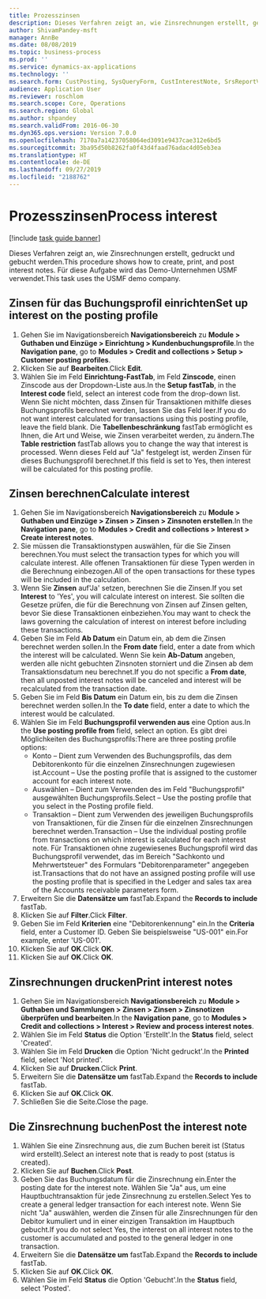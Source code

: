 ```yaml
---
title: Prozesszinsen
description: Dieses Verfahren zeigt an, wie Zinsrechnungen erstellt, gedruckt und gebucht werden.
author: ShivamPandey-msft
manager: AnnBe
ms.date: 08/08/2019
ms.topic: business-process
ms.prod: ''
ms.service: dynamics-ax-applications
ms.technology: ''
ms.search.form: CustPosting, SysQueryForm, CustInterestNote, SrsReportViewerForm
audience: Application User
ms.reviewer: roschlom
ms.search.scope: Core, Operations
ms.search.region: Global
ms.author: shpandey
ms.search.validFrom: 2016-06-30
ms.dyn365.ops.version: Version 7.0.0
ms.openlocfilehash: 7170a7a14237058064ed3091e9437cae312e6bd5
ms.sourcegitcommit: 3ba95d50b8262fa0f43d4faad76adac4d05eb3ea
ms.translationtype: HT
ms.contentlocale: de-DE
ms.lasthandoff: 09/27/2019
ms.locfileid: "2188762"
---
```

# <a name="process-interest"></a><span data-ttu-id="8c705-103">Prozesszinsen</span><span class="sxs-lookup"><span data-stu-id="8c705-103">Process interest</span></span>

[!include [task guide banner](../../includes/task-guide-banner.md)]

<span data-ttu-id="8c705-104">Dieses Verfahren zeigt an, wie Zinsrechnungen erstellt, gedruckt und gebucht werden.</span><span class="sxs-lookup"><span data-stu-id="8c705-104">This procedure shows how to create, print, and post interest notes.</span></span> <span data-ttu-id="8c705-105">Für diese Aufgabe wird das Demo-Unternehmen USMF verwendet.</span><span class="sxs-lookup"><span data-stu-id="8c705-105">This task uses the USMF demo company.</span></span>


## <a name="set-up-interest-on-the-posting-profile"></a><span data-ttu-id="8c705-106">Zinsen für das Buchungsprofil einrichten</span><span class="sxs-lookup"><span data-stu-id="8c705-106">Set up interest on the posting profile</span></span>
1. <span data-ttu-id="8c705-107">Gehen Sie im Navigationsbereich **Navigationsbereich** zu **Module > Guthaben und Einzüge > Einrichtung > Kundenbuchungsprofile**.</span><span class="sxs-lookup"><span data-stu-id="8c705-107">In the **Navigation pane**, go to **Modules > Credit and collections > Setup > Customer posting profiles**.</span></span>
2. <span data-ttu-id="8c705-108">Klicken Sie auf **Bearbeiten**.</span><span class="sxs-lookup"><span data-stu-id="8c705-108">Click **Edit**.</span></span>
3. <span data-ttu-id="8c705-109">Wählen Sie im Feld **Einrichtung-FastTab**, im Feld **Zinscode**, einen Zinscode aus der Dropdown-Liste aus.</span><span class="sxs-lookup"><span data-stu-id="8c705-109">In the **Setup fastTab**, in the **Interest code** field, select an interest code from the drop-down list.</span></span> <span data-ttu-id="8c705-110">Wenn Sie nicht möchten, dass Zinsen für Transaktionen mithilfe dieses Buchungsprofils berechnet werden, lassen Sie das Feld leer.</span><span class="sxs-lookup"><span data-stu-id="8c705-110">If you do not want interest calculated for transactions using this posting profile, leave the field blank.</span></span> <span data-ttu-id="8c705-111">Die **Tabellenbeschränkung** fastTab ermöglicht es Ihnen, die Art und Weise, wie Zinsen verarbeitet werden, zu ändern.</span><span class="sxs-lookup"><span data-stu-id="8c705-111">The **Table restriction** fastTab allows you to change the way that interest is processed.</span></span> <span data-ttu-id="8c705-112">Wenn dieses Feld auf "Ja" festgelegt ist, werden Zinsen für dieses Buchungsprofil berechnet.</span><span class="sxs-lookup"><span data-stu-id="8c705-112">If this field is set to Yes, then interest will be calculated for this posting profile.</span></span>  

## <a name="calculate-interest"></a><span data-ttu-id="8c705-113">Zinsen berechnen</span><span class="sxs-lookup"><span data-stu-id="8c705-113">Calculate interest</span></span>
1. <span data-ttu-id="8c705-114">Gehen Sie im Navigationsbereich **Navigationsbereich** zu **Module > Guthaben und Einzüge > Zinsen > Zinsen > Zinsnoten erstellen**.</span><span class="sxs-lookup"><span data-stu-id="8c705-114">In the **Navigation pane**, go to **Modules > Credit and collections > Interest > Create interest notes**.</span></span>
2. <span data-ttu-id="8c705-115">Sie müssen die Transaktionstypen auswählen, für die Sie Zinsen berechnen.</span><span class="sxs-lookup"><span data-stu-id="8c705-115">You must select the transaction types for which you will calculate interest.</span></span> <span data-ttu-id="8c705-116">Alle offenen Transaktionen für diese Typen werden in die Berechnung einbezogen.</span><span class="sxs-lookup"><span data-stu-id="8c705-116">All of the open transactions for these types will be included in the calculation.</span></span>  
3. <span data-ttu-id="8c705-117">Wenn Sie **Zinsen** auf'Ja' setzen, berechnen Sie die Zinsen.</span><span class="sxs-lookup"><span data-stu-id="8c705-117">If you set **Interest** to 'Yes', you will calculate interest on interest.</span></span> <span data-ttu-id="8c705-118">Sie sollten die Gesetze prüfen, die für die Berechnung von Zinsen auf Zinsen gelten, bevor Sie diese Transaktionen einbeziehen.</span><span class="sxs-lookup"><span data-stu-id="8c705-118">You may want to check the laws governing the calculation of interest on interest before including these transactions.</span></span>  
4. <span data-ttu-id="8c705-119">Geben Sie im Feld **Ab Datum** ein Datum ein, ab dem die Zinsen berechnet werden sollen.</span><span class="sxs-lookup"><span data-stu-id="8c705-119">In the **From date** field, enter a date from which the interest will be calculated.</span></span> <span data-ttu-id="8c705-120">Wenn Sie kein **Ab-Datum** angeben, werden alle nicht gebuchten Zinsnoten storniert und die Zinsen ab dem Transaktionsdatum neu berechnet.</span><span class="sxs-lookup"><span data-stu-id="8c705-120">If you do not specific a **From date**, then all unposted interest notes will be canceled and interest will be recalculated from the transaction date.</span></span>
5. <span data-ttu-id="8c705-121">Geben Sie im Feld **Bis Datum** ein Datum ein, bis zu dem die Zinsen berechnet werden sollen.</span><span class="sxs-lookup"><span data-stu-id="8c705-121">In the **To date** field, enter a date to which the interest would be calculated.</span></span>
6. <span data-ttu-id="8c705-122">Wählen Sie im Feld **Buchungsprofil verwenden aus** eine Option aus.</span><span class="sxs-lookup"><span data-stu-id="8c705-122">In the **Use posting profile from** field, select an option.</span></span> <span data-ttu-id="8c705-123">Es gibt drei Möglichkeiten des Buchungsprofils:</span><span class="sxs-lookup"><span data-stu-id="8c705-123">There are three posting profile options:</span></span>
    - <span data-ttu-id="8c705-124">Konto – Dient zum Verwenden des Buchungsprofils, das dem Debitorenkonto für die einzelnen Zinsrechnungen zugewiesen ist.</span><span class="sxs-lookup"><span data-stu-id="8c705-124">Account – Use the posting profile that is assigned to the customer account for each interest note.</span></span> 
    - <span data-ttu-id="8c705-125">Auswählen – Dient zum Verwenden des im Feld "Buchungsprofil" ausgewählten Buchungsprofils.</span><span class="sxs-lookup"><span data-stu-id="8c705-125">Select – Use the posting profile that you select in the Posting profile field.</span></span>
    - <span data-ttu-id="8c705-126">Transaktion – Dient zum Verwenden des jeweiligen Buchungsprofils von Transaktionen, für die Zinsen für die einzelnen Zinsrechnungen berechnet werden.</span><span class="sxs-lookup"><span data-stu-id="8c705-126">Transaction – Use the individual posting profile from transactions on which interest is calculated for each interest note.</span></span> <span data-ttu-id="8c705-127">Für Transaktionen ohne zugewiesenes Buchungsprofil wird das Buchungsprofil verwendet, das im Bereich "Sachkonto und Mehrwertsteuer" des Formulars "Debitorenparameter" angegeben ist.</span><span class="sxs-lookup"><span data-stu-id="8c705-127">Transactions that do not have an assigned posting profile will use the posting profile that is specified in the Ledger and sales tax area of the Accounts receivable parameters form.</span></span>  
7. <span data-ttu-id="8c705-128">Erweitern Sie die **Datensätze um** fastTab.</span><span class="sxs-lookup"><span data-stu-id="8c705-128">Expand the **Records to include** fastTab.</span></span>
8. <span data-ttu-id="8c705-129">Klicken Sie auf **Filter**.</span><span class="sxs-lookup"><span data-stu-id="8c705-129">Click **Filter**.</span></span>
9. <span data-ttu-id="8c705-130">Geben Sie im Feld **Kriterien** eine "Debitorenkennung" ein.</span><span class="sxs-lookup"><span data-stu-id="8c705-130">In the **Criteria** field, enter a Customer ID.</span></span> <span data-ttu-id="8c705-131">Geben Sie beispielsweise "US-001" ein.</span><span class="sxs-lookup"><span data-stu-id="8c705-131">For example, enter 'US-001'.</span></span>
6. <span data-ttu-id="8c705-132">Klicken Sie auf **OK**.</span><span class="sxs-lookup"><span data-stu-id="8c705-132">Click **OK**.</span></span>
7. <span data-ttu-id="8c705-133">Klicken Sie auf **OK**.</span><span class="sxs-lookup"><span data-stu-id="8c705-133">Click **OK**.</span></span>

## <a name="print-interest-notes"></a><span data-ttu-id="8c705-134">Zinsrechnungen drucken</span><span class="sxs-lookup"><span data-stu-id="8c705-134">Print interest notes</span></span>
1. <span data-ttu-id="8c705-135">Gehen Sie im Navigationsbereich **Navigationsbereich** zu **Module > Guthaben und Sammlungen > Zinsen > Zinsen > Zinsnotizen überprüfen und bearbeiten**.</span><span class="sxs-lookup"><span data-stu-id="8c705-135">In the **Navigation pane**, go to **Modules > Credit and collections > Interest > Review and process interest notes**.</span></span>
2. <span data-ttu-id="8c705-136">Wählen Sie im Feld **Status** die Option 'Erstellt'.</span><span class="sxs-lookup"><span data-stu-id="8c705-136">In the **Status** field, select 'Created'.</span></span>
3. <span data-ttu-id="8c705-137">Wählen Sie im Feld **Drucken** die Option 'Nicht gedruckt'.</span><span class="sxs-lookup"><span data-stu-id="8c705-137">In the **Printed** field, select 'Not printed'.</span></span>
4. <span data-ttu-id="8c705-138">Klicken Sie auf **Drucken**.</span><span class="sxs-lookup"><span data-stu-id="8c705-138">Click **Print**.</span></span>
5. <span data-ttu-id="8c705-139">Erweitern Sie die **Datensätze um** fastTab.</span><span class="sxs-lookup"><span data-stu-id="8c705-139">Expand the **Records to include** fastTab.</span></span>
6. <span data-ttu-id="8c705-140">Klicken Sie auf **OK**.</span><span class="sxs-lookup"><span data-stu-id="8c705-140">Click **OK**.</span></span>
7. <span data-ttu-id="8c705-141">Schließen Sie die Seite.</span><span class="sxs-lookup"><span data-stu-id="8c705-141">Close the page.</span></span>

## <a name="post-the-interest-note"></a><span data-ttu-id="8c705-142">Die Zinsrechnung buchen</span><span class="sxs-lookup"><span data-stu-id="8c705-142">Post the interest note</span></span>
1. <span data-ttu-id="8c705-143">Wählen Sie eine Zinsrechnung aus, die zum Buchen bereit ist (Status wird erstellt).</span><span class="sxs-lookup"><span data-stu-id="8c705-143">Select an interest note that is ready to post (status is created).</span></span>
2. <span data-ttu-id="8c705-144">Klicken Sie auf **Buchen**.</span><span class="sxs-lookup"><span data-stu-id="8c705-144">Click **Post**.</span></span>
3. <span data-ttu-id="8c705-145">Geben Sie das Buchungsdatum für die Zinsrechnung ein.</span><span class="sxs-lookup"><span data-stu-id="8c705-145">Enter the posting date for the interest note.</span></span> <span data-ttu-id="8c705-146">Wählen Sie "Ja" aus, um eine Hauptbuchtransaktion für jede Zinsrechnung zu erstellen.</span><span class="sxs-lookup"><span data-stu-id="8c705-146">Select Yes to create a general ledger transaction for each interest note.</span></span> <span data-ttu-id="8c705-147">Wenn Sie nicht "Ja" auswählen, werden die Zinsen für alle Zinsrechnungen für den Debitor kumuliert und in einer einzigen Transaktion im Hauptbuch gebucht.</span><span class="sxs-lookup"><span data-stu-id="8c705-147">If you do not select Yes, the interest on all interest notes to the customer is accumulated and posted to the general ledger in one transaction.</span></span>  
4. <span data-ttu-id="8c705-148">Erweitern Sie die **Datensätze um** fastTab.</span><span class="sxs-lookup"><span data-stu-id="8c705-148">Expand the **Records to include** fastTab.</span></span>
5. <span data-ttu-id="8c705-149">Klicken Sie auf **OK**.</span><span class="sxs-lookup"><span data-stu-id="8c705-149">Click **OK**.</span></span>
6. <span data-ttu-id="8c705-150">Wählen Sie im Feld **Status** die Option 'Gebucht'.</span><span class="sxs-lookup"><span data-stu-id="8c705-150">In the **Status** field, select 'Posted'.</span></span>

